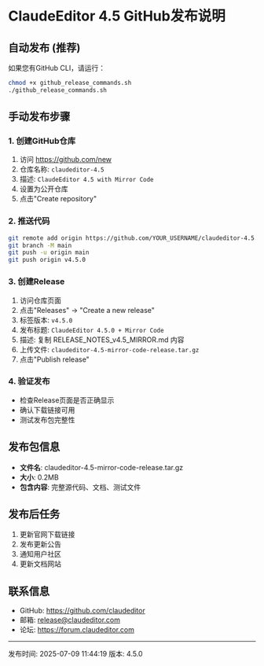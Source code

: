 # ClaudeEditor 4.5 GitHub发布说明

## 自动发布 (推荐)

如果您有GitHub CLI，请运行：
```bash
chmod +x github_release_commands.sh
./github_release_commands.sh
```

## 手动发布步骤

### 1. 创建GitHub仓库
1. 访问 https://github.com/new
2. 仓库名称: `claudeditor-4.5`
3. 描述: `ClaudeEditor 4.5 with Mirror Code`
4. 设置为公开仓库
5. 点击"Create repository"

### 2. 推送代码
```bash
git remote add origin https://github.com/YOUR_USERNAME/claudeditor-4.5.git
git branch -M main
git push -u origin main
git push origin v4.5.0
```

### 3. 创建Release
1. 访问仓库页面
2. 点击"Releases" -> "Create a new release"
3. 标签版本: `v4.5.0`
4. 发布标题: `ClaudeEditor 4.5.0 + Mirror Code`
5. 描述: 复制 RELEASE_NOTES_v4.5_MIRROR.md 内容
6. 上传文件: `claudeditor-4.5-mirror-code-release.tar.gz`
7. 点击"Publish release"

### 4. 验证发布
- 检查Release页面是否正确显示
- 确认下载链接可用
- 测试发布包完整性

## 发布包信息
- **文件名**: claudeditor-4.5-mirror-code-release.tar.gz
- **大小**: 0.2MB
- **包含内容**: 完整源代码、文档、测试文件

## 发布后任务
1. 更新官网下载链接
2. 发布更新公告
3. 通知用户社区
4. 更新文档网站

## 联系信息
- GitHub: https://github.com/claudeditor
- 邮箱: release@claudeditor.com
- 论坛: https://forum.claudeditor.com

---
发布时间: 2025-07-09 11:44:19
版本: 4.5.0